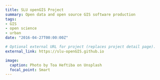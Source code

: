 ```yaml
---
title: SLU openGIS Project
summary: Open data and open source GIS software production
tags:
- GIS
- open science
- urban
date: "2016-04-27T00:00:00Z"

# Optional external URL for project (replaces project detail page).
external_link: https://slu-openGIS.github.io

image:
  caption: Photo by Toa Heftiba on Unsplash
  focal_point: Smart
---
```

